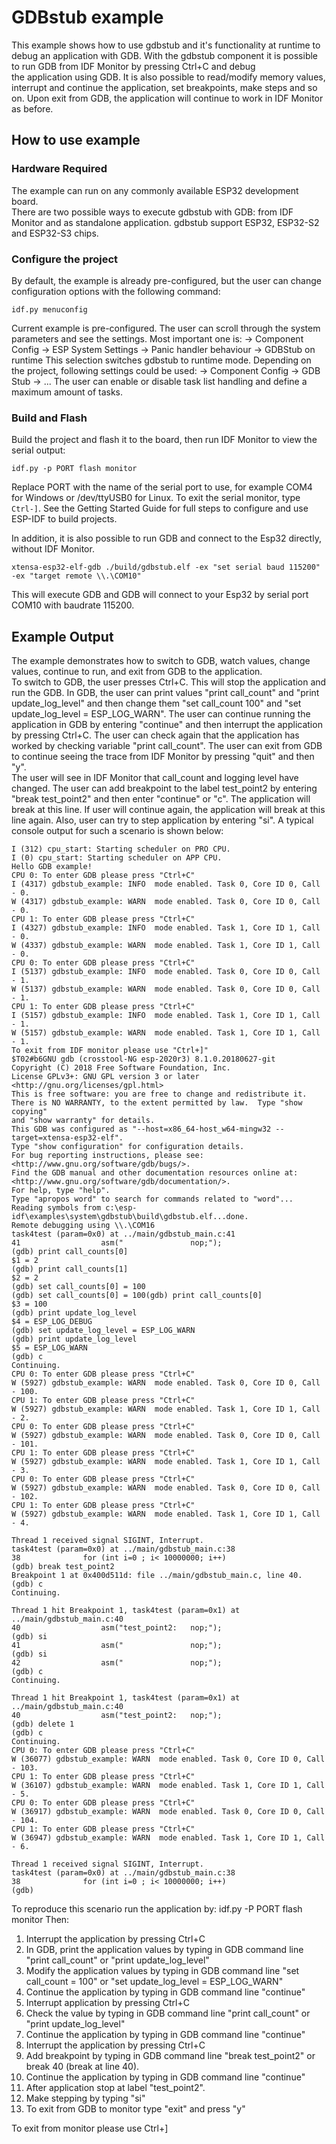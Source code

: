 # GDBstub example

This example shows how to use gdbstub and it's functionality at runtime to debug an application with GDB. 
With the gdbstub component it is possible to run GDB from IDF Monitor by pressing Ctrl+C and debug  
the application using GDB. It is also possible to read/modify memory values, interrupt and continue 
the application, set breakpoints, make steps and so on.
Upon exit from GDB, the application will continue to work in IDF Monitor as before.

## How to use example
### Hardware Required

The example can run on any commonly available ESP32 development board.  
There are two possible ways to execute gdbstub with GDB: from IDF Monitor and as standalone application.
gdbstub support ESP32, ESP32-S2 and ESP32-S3 chips. 

### Configure the project

By default, the example is already pre-configured, but the user can change configuration options with the following command:
```
idf.py menuconfig
``` 
Current example is pre-configured. The user can scroll through the system parameters and see the settings.
Most important one is:
-> Component Config -> ESP System Settings -> Panic handler behaviour -> GDBStub on runtime
This selection switches gdbstub to runtime mode.
Depending on the project, following settings could be used:
-> Component Config -> GDB Stub -> ...
The user can enable or disable task list handling and define a maximum amount of tasks.

### Build and Flash

Build the project and flash it to the board, then run IDF Monitor to view the serial output:

```
idf.py -p PORT flash monitor
```
Replace PORT with the name of the serial port to use, for example COM4 for Windows or /dev/ttyUSB0 for Linux.
To exit the serial monitor, type ``Ctrl-]``.
See the Getting Started Guide for full steps to configure and use ESP-IDF to build projects.

In addition, it is also possible to run GDB and connect to the Esp32 directly, without IDF Monitor.
```
xtensa-esp32-elf-gdb ./build/gdbstub.elf -ex "set serial baud 115200" -ex "target remote \\.\COM10"
```
This will execute GDB and GDB will connect to your Esp32 by serial port COM10 with baudrate 115200.

## Example Output

The example demonstrates how to switch to GDB, watch values, change values, continue to run, and exit from GDB to the application.  
To switch to GDB, the user presses Ctrl+C. This will stop the application and run the GDB.
In GDB, the user can print values "print call_count" and "print update_log_level" and then
change them  "set call_count 100" and "set update_log_level = ESP_LOG_WARN".
The user can continue running the application in GDB by entering "continue" and then interrupt the application by pressing Ctrl+C.
The user can check again that the application has worked by checking variable "print call_count".
The user can exit from GDB to continue seeing the trace from IDF Monitor by pressing "quit" and then "y".  
The user will see in IDF Monitor that call_count and logging level have changed.
The user can add breakpoint to the label test_point2 by entering "break test_point2" and then enter "continue" or "c". The application will break at this line.
If user will continue again, the application will break at this line again. 
Also, user can try to step application by entering "si".
A typical console output for such a scenario is shown below:
```
I (312) cpu_start: Starting scheduler on PRO CPU.
I (0) cpu_start: Starting scheduler on APP CPU.
Hello GDB example!
CPU 0: To enter GDB please press "Ctrl+C"
I (4317) gdbstub_example: INFO  mode enabled. Task 0, Core ID 0, Call - 0.
W (4317) gdbstub_example: WARN  mode enabled. Task 0, Core ID 0, Call - 0.
CPU 1: To enter GDB please press "Ctrl+C"
I (4327) gdbstub_example: INFO  mode enabled. Task 1, Core ID 1, Call - 0.
W (4337) gdbstub_example: WARN  mode enabled. Task 1, Core ID 1, Call - 0.
CPU 0: To enter GDB please press "Ctrl+C"
I (5137) gdbstub_example: INFO  mode enabled. Task 0, Core ID 0, Call - 1.
W (5137) gdbstub_example: WARN  mode enabled. Task 0, Core ID 0, Call - 1.
CPU 1: To enter GDB please press "Ctrl+C"
I (5157) gdbstub_example: INFO  mode enabled. Task 1, Core ID 1, Call - 1.
W (5157) gdbstub_example: WARN  mode enabled. Task 1, Core ID 1, Call - 1.
To exit from IDF monitor please use "Ctrl+]"
$T02#b6GNU gdb (crosstool-NG esp-2020r3) 8.1.0.20180627-git
Copyright (C) 2018 Free Software Foundation, Inc.
License GPLv3+: GNU GPL version 3 or later <http://gnu.org/licenses/gpl.html>
This is free software: you are free to change and redistribute it.
There is NO WARRANTY, to the extent permitted by law.  Type "show copying"
and "show warranty" for details.
This GDB was configured as "--host=x86_64-host_w64-mingw32 --target=xtensa-esp32-elf".
Type "show configuration" for configuration details.
For bug reporting instructions, please see:
<http://www.gnu.org/software/gdb/bugs/>.
Find the GDB manual and other documentation resources online at:
<http://www.gnu.org/software/gdb/documentation/>.
For help, type "help".
Type "apropos word" to search for commands related to "word"...
Reading symbols from c:\esp-idf\examples\system\gdbstub\build\gdbstub.elf...done.
Remote debugging using \\.\COM16
task4test (param=0x0) at ../main/gdbstub_main.c:41
41                  asm("               nop;");
(gdb) print call_counts[0]
$1 = 2
(gdb) print call_counts[1]
$2 = 2
(gdb) set call_counts[0] = 100
(gdb) set call_counts[0] = 100(gdb) print call_counts[0]
$3 = 100
(gdb) print update_log_level
$4 = ESP_LOG_DEBUG
(gdb) set update_log_level = ESP_LOG_WARN
(gdb) print update_log_level
$5 = ESP_LOG_WARN
(gdb) c
Continuing.
CPU 0: To enter GDB please press "Ctrl+C"
W (5927) gdbstub_example: WARN  mode enabled. Task 0, Core ID 0, Call - 100.
CPU 1: To enter GDB please press "Ctrl+C"
W (5927) gdbstub_example: WARN  mode enabled. Task 1, Core ID 1, Call - 2.
CPU 0: To enter GDB please press "Ctrl+C"
W (5927) gdbstub_example: WARN  mode enabled. Task 0, Core ID 0, Call - 101.
CPU 1: To enter GDB please press "Ctrl+C"
W (5927) gdbstub_example: WARN  mode enabled. Task 1, Core ID 1, Call - 3.
CPU 0: To enter GDB please press "Ctrl+C"
W (5927) gdbstub_example: WARN  mode enabled. Task 0, Core ID 0, Call - 102.
CPU 1: To enter GDB please press "Ctrl+C"
W (5927) gdbstub_example: WARN  mode enabled. Task 1, Core ID 1, Call - 4.

Thread 1 received signal SIGINT, Interrupt.
task4test (param=0x0) at ../main/gdbstub_main.c:38
38              for (int i=0 ; i< 10000000; i++)
(gdb) break test_point2
Breakpoint 1 at 0x400d511d: file ../main/gdbstub_main.c, line 40.
(gdb) c
Continuing.

Thread 1 hit Breakpoint 1, task4test (param=0x1) at ../main/gdbstub_main.c:40
40                  asm("test_point2:   nop;");
(gdb) si
41                  asm("               nop;");
(gdb) si
42                  asm("               nop;");
(gdb) c
Continuing.

Thread 1 hit Breakpoint 1, task4test (param=0x1) at ../main/gdbstub_main.c:40
40                  asm("test_point2:   nop;");
(gdb) delete 1
(gdb) c
Continuing.
CPU 0: To enter GDB please press "Ctrl+C"
W (36077) gdbstub_example: WARN  mode enabled. Task 0, Core ID 0, Call - 103.
CPU 1: To enter GDB please press "Ctrl+C"
W (36107) gdbstub_example: WARN  mode enabled. Task 1, Core ID 1, Call - 5.
CPU 0: To enter GDB please press "Ctrl+C"
W (36917) gdbstub_example: WARN  mode enabled. Task 0, Core ID 0, Call - 104.
CPU 1: To enter GDB please press "Ctrl+C"
W (36947) gdbstub_example: WARN  mode enabled. Task 1, Core ID 1, Call - 6.

Thread 1 received signal SIGINT, Interrupt.
task4test (param=0x0) at ../main/gdbstub_main.c:38
38              for (int i=0 ; i< 10000000; i++)
(gdb)
```

To reproduce this scenario run the application by: idf.py -P PORT flash monitor
Then:
1. Interrupt the application by pressing Ctrl+C
2. In GDB, print the application values by typing in GDB command line "print call_count" or "print update_log_level"  
3. Modify the application values by typing in GDB command line "set call_count = 100" or "set update_log_level = ESP_LOG_WARN"
4. Continue the application by typing in GDB command line "continue"
5. Interrupt application by pressing Ctrl+C
6. Check the value by typing in GDB command line "print call_count" or "print update_log_level"
7. Continue the application by typing in GDB command line "continue"
8. Interrupt the application by pressing Ctrl+C
9. Add breakpoint by typing in GDB command line "break test_point2" or break 40 (break at line 40).
10. Continue the application by typing in GDB command line "continue"
11. After application stop at label "test_point2".
12. Make stepping by typing "si" 
13. To exit from GDB to monitor type "exit" and press "y"

To exit from monitor please use Ctrl+]

